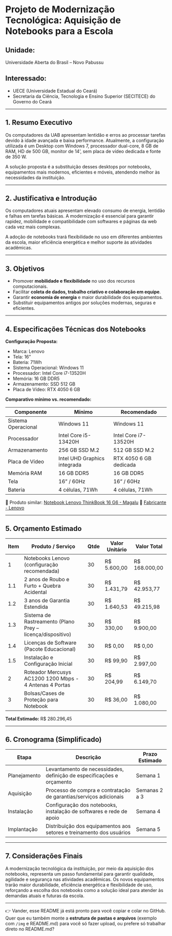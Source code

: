 # Projeto de Modernização Tecnológica: Aquisição de Notebooks para a Escola

## Unidade: 

Universidade Aberta do Brasil – Novo Pabussu

## Interessado:

* UECE (Universidade Estadual do Ceará)
* Secretaria da Ciência, Tecnologia e Ensino Superior (SECITECE) do Governo do Ceará

---

## 1. Resumo Executivo

Os computadores da UAB apresentam lentidão e erros ao processar tarefas devido à idade avançada e baixa performance. Atualmente, a configuração utilizada é um Desktop com Windows 7, processador dual-core, 8 GB de RAM, HD de 500 GB, monitor de 14’, sem placa de vídeo dedicada e fonte de 350 W.

A solução proposta é a substituição desses desktops por notebooks, equipamentos mais modernos, eficientes e móveis, atendendo melhor às necessidades da instituição.

---

## 2. Justificativa e Introdução

Os computadores atuais apresentam elevado consumo de energia, lentidão e falhas em tarefas básicas. A modernização é essencial para garantir rapidez, mobilidade e compatibilidade com softwares e páginas da web cada vez mais complexas.

A adoção de notebooks trará flexibilidade no uso em diferentes ambientes da escola, maior eficiência energética e melhor suporte às atividades acadêmicas.

---

## 3. Objetivos

* Promover **mobilidade e flexibilidade** no uso dos recursos computacionais.
* Facilitar **coleta de dados, trabalho criativo e colaboração em equipe**.
* Garantir **economia de energia** e maior durabilidade dos equipamentos.
* Substituir equipamentos antigos por soluções modernas, seguras e eficientes.

---

## 4. Especificações Técnicas dos Notebooks

**Configuração Proposta:**

* Marca: Lenovo
* Tela: 16”
* Bateria: 71Wh
* Sistema Operacional: Windows 11
* Processador: Intel Core i7-13520H
* Memória: 16 GB DDR5
* Armazenamento: SSD 512 GB
* Placa de Vídeo: RTX 4050 6 GB

**Comparativo mínimo vs. recomendado:**

| Componente          | Mínimo                       | Recomendado            |
| ------------------- | ---------------------------- | ---------------------- |
| Sistema Operacional | Windows 11                   | Windows 11             |
| Processador         | Intel Core i5-13420H         | Intel Core i7-13520H   |
| Armazenamento       | 256 GB SSD M.2               | 512 GB SSD M.2         |
| Placa de Vídeo      | Intel UHD Graphics integrada | RTX 4050 6 GB dedicada |
| Memória RAM         | 16 GB DDR5                   | 16 GB DDR5             |
| Tela                | 16” / 60Hz                   | 16” / 60Hz             |
| Bateria             | 4 células, 71Wh              | 4 células, 71Wh        |

🔗 Produto similar: [Notebook Lenovo ThinkBook 16 G6 - Magalu](https://www.magazineluiza.com.br/notebook-lenovo-thinkbook-16-g6-intel-core-i5-13420h-16gb-512gb-ssd-windows-11-21nr000cbr-arctic-grey/p/egc5h8j2c9/in/leip/)
🔗 [Fabricante - Lenovo](https://www.lenovo.com/br/pt/p/laptops/thinkbook/xxtbxtmi410/21nq000abr)

---

## 5. Orçamento Estimado

| Item | Produto / Serviço                                          | Qtde | Valor Unitário | Valor Total    |
| ---- | ---------------------------------------------------------- | ---- | -------------- | -------------- |
| 1    | Notebooks Lenovo (configuração recomendada)                | 30   | R\$ 5.600,00   | R\$ 168.000,00 |
| 1.1  | 2 anos de Roubo e Furto + Quebra Acidental                 | 30   | R\$ 1.431,79   | R\$ 42.953,77  |
| 1.2  | 3 anos de Garantia Estendida                               | 30   | R\$ 1.640,53   | R\$ 49.215,98  |
| 1.3  | Sistema de Rastreamento (Plano Prey – licença/dispositivo) | 30   | R\$ 330,00     | R\$ 9.900,00   |
| 1.4  | Licenças de Software (Pacote Educacional)                  | 30   | R\$ 0,00       | R\$ 0,00       |
| 1.5  | Instalação e Configuração Inicial                          | 30   | R\$ 99,90      | R\$ 2.997,00   |
| 2    | Roteador Mercusys AC1200 1200 Mbps - 4 Antenas 4 Portas    | 30   | R\$ 204,99     | R\$ 6.149,70   |
| 3    | Bolsas/Cases de Proteção para Notebook                     | 30   | R\$ 36,00      | R\$ 1.080,00   |

**Total Estimado:** R\$ 280.296,45

---

## 6. Cronograma (Simplificado)

| Etapa        | Descrição                                                             | Prazo Estimado |
| ------------ | --------------------------------------------------------------------- | -------------- |
| Planejamento | Levantamento de necessidades, definição de especificações e orçamento | Semana 1       |
| Aquisição    | Processo de compra e contratação de garantias/serviços adicionais     | Semanas 2 a 3  |
| Instalação   | Configuração dos notebooks, instalação de softwares e rede de apoio   | Semana 4       |
| Implantação  | Distribuição dos equipamentos aos setores e treinamento dos usuários  | Semana 5       |

---

## 7. Considerações Finais

A modernização tecnológica da instituição, por meio da aquisição dos notebooks, representa um passo fundamental para garantir qualidade, agilidade e segurança nas atividades acadêmicas. Os novos equipamentos trarão maior durabilidade, eficiência energética e flexibilidade de uso, reforçando a escolha dos notebooks como a solução ideal para atender às demandas atuais e futuras da escola.

---
👉 Vander, esse README já está pronto para você copiar e colar no GitHub.
Quer que eu também monte a **estrutura de pastas e arquivos** (exemplo com `/img` e README.md) para você só fazer upload, ou prefere só trabalhar direto no README.md?
